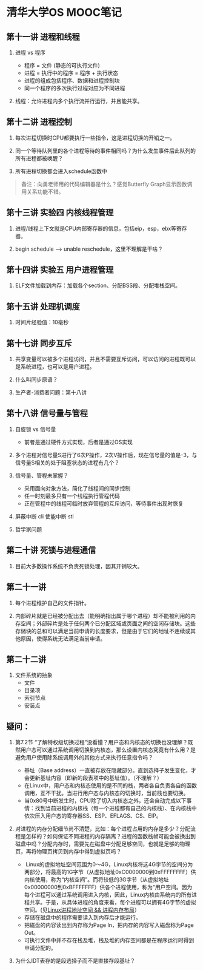 # 清华大学OS MOOC笔记

## 第十一讲 进程和线程

1. 进程 vs 程序
    * 程序 = 文件 (静态的可执行文件)
    * 进程 = 执行中的程序 = 程序 + 执行状态
    * 进程的组成包括程序、数据和进程控制块
    * 同一个程序的多次执行过程对应为不同进程

2. 线程：允许进程内多个执行流并行运行，并且能共享。

## 第十二讲 进程控制

1. 每次进程切换时CPU都要执行一些指令，这是进程切换的开销之一。

2. 同一个等待队列里的各个进程等待的事件相同吗？为什么发生事件后此队列的所有进程都被唤醒？

3. 所有进程切换都会进入schedule函数中

> 备注：向勇老师用的代码编辑器是什么？感觉Butterfly Graph显示函数调用关系功能不错。

## 第十三讲 实验四 内核线程管理

1. 进程/线程上下文就是CPU内部寄存器的信息，包括eip，esp，ebx等寄存器。

2. begin schedule --> unable reschedule，这里不理解是干啥？


## 第十四讲 实验五 用户进程管理

1. ELF文件加载到内存：加载各个section、分配BSS段、分配堆栈空间。

## 第十五讲 处理机调度

1. 时间片经验值：10毫秒


## 第十七讲 同步互斥

1. 共享变量可以被多个进程访问，并且不需要互斥访问，可以访问的进程既可以是系统进程，也可以是用户进程。

2. 什么叫同步原语？

3. 生产者-消费者问题：第十八讲

## 第十八讲 信号量与管程

1. 自旋锁 vs 信号量
    * 前者是通过硬件方式实现，后者是通过OS实现

2. 多个进程对信号量S进行了6次P操作，2次V操作后，现在信号量的值是-3，与信号量S相关的处于阻塞状态的进程有几个？

3. 信号量、管程未掌握？
    * 采用面向对象方法，简化了线程间的同步控制
    * 任一时刻最多只有一个线程执行管程代码
    * 正在管程中的线程可临时放弃管程的互斥访问，等待事件出现时恢复

4. 屏蔽中断 cli  使能中断 sti

5. 哲学家问题

## 第二十讲 死锁与进程通信

1. 目前大多数操作系统不负责死锁处理，因其开销较大。

## 第二十一讲

1. 每个进程维护自己的文件指针。

2. 内部碎片就是已经被分配出去（能明确指出属于哪个进程）却不能被利用的内存空间；外部碎片是处于任何两个已分配区域或页面之间的空闲存储块。这些存储块的总和可以满足当前申请的长度要求，但是由于它们的地址不连续或其他原因，使得系统无法满足当前申请。

## 第二十二讲

1. 文件系统的抽象
    * 文件
    * 目录项
    * 索引节点
    * 安装点

## 疑问：

1. 第7.2节 “了解特权级切换过程”没看懂？用户态和内核态的切换也没理解？既然用户态可以通过系统调用切换到内核态，那么设置内核态究竟有什么用？是避免用户使用除系统调用外的其他方式来执行任意指令吗？
    * 基址（Base address）一直被存放在隐藏部分。直到选择子发生变化，才会更新基址内容（即新的段表项中的基址值）。（不理解？）
    * 在Linux中，用户态和内核态使用的是不同的栈，两者各自负责各自的函数调用，互不干扰。当进行用户态与内核态的切换时，当前栈也要切换。
    * 当0x80号中断发生时，CPU除了切入内核态之外，还会自动完成以下事情：找到当前进程的内核栈（每一个进程都有自己的内核栈）、在内核栈中依次压入用户态的寄存器SS、ESP、EFLAGS、CS、EIP。

2. 对进程的内存分配细节尚不清楚，比如：每个进程占用的内存是多少？分配流程是怎样的？如何保证不同进程的内存隔离？进程的函数栈帧可能会被换出到磁盘中吗？分配内存时，需要先在磁盘中分配足够空间，也就是足够的物理页，再将物理页拷贝到内存中得到虚拟页吗？
    *  Linux的虚拟地址空间范围为0～4G，Linux内核将这4G字节的空间分为两部分，将最高的1G字节（从虚拟地址0xC0000000到0xFFFFFFFF）供内核使用，称为“内核空间”。而将较低的3G字节（从虚拟地址0x00000000到0xBFFFFFFF）供各个进程使用，称为“用户空间。因为每个进程可以通过系统调用进入内核，因此，Linux内核由系统内的所有进程共享。于是，从具体进程的角度来看，每个进程可以拥有4G字节的虚拟空间。(见[Linux进程地址空间 && 进程内存布局](https://blog.csdn.net/yusiguyuan/article/details/45155035)）
    * 存储在磁盘中的程序需要读入到内存后才能运行。
    * 把磁盘的内容读出到内存称为Page In，把内存的内容写入磁盘称为Page Out。
    * 可执行文件中并不存在栈及堆，栈及堆的内存空间都是在程序运行时得到申请分配的。

3. 为什么IDT表存的是段选择子而不是直接存段基址？
